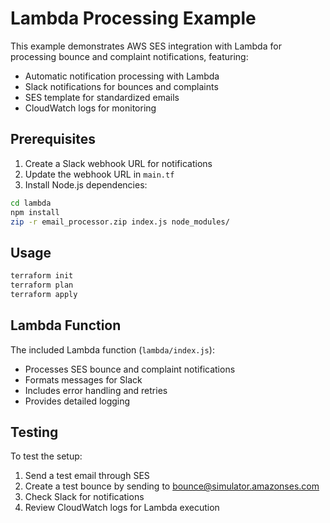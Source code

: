 # Lambda Processing Example

This example demonstrates AWS SES integration with Lambda for processing bounce and complaint notifications, featuring:
- Automatic notification processing with Lambda
- Slack notifications for bounces and complaints
- SES template for standardized emails
- CloudWatch logs for monitoring

## Prerequisites

1. Create a Slack webhook URL for notifications
2. Update the webhook URL in `main.tf`
3. Install Node.js dependencies:
```bash
cd lambda
npm install
zip -r email_processor.zip index.js node_modules/
```

## Usage

```bash
terraform init
terraform plan
terraform apply
```

## Lambda Function

The included Lambda function (`lambda/index.js`):
- Processes SES bounce and complaint notifications
- Formats messages for Slack
- Includes error handling and retries
- Provides detailed logging

## Testing

To test the setup:
1. Send a test email through SES
2. Create a test bounce by sending to bounce@simulator.amazonses.com
3. Check Slack for notifications
4. Review CloudWatch logs for Lambda execution
